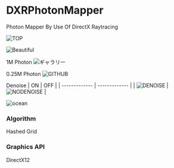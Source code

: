# DXRPhotonMapper
Photon Mapper By Use Of DirectX Raytracing

![TOP](https://github.com/AngularSpectrumMTD/DXR_PhotonMapper/assets/65929274/d800a945-bb6e-4d4b-81d8-c4b72876a4d9)

![Beautiful](https://github.com/AngularSpectrumMTD/DXR_PhotonMapper/assets/65929274/99bf5007-e45d-43a8-90d1-6d6955ce4456)

1M Photon
![ギャラリー](https://github.com/AngularSpectrumMTD/DXR_PhotonMapper/assets/65929274/3864c9dd-1527-4cb5-9668-577ad41988b8)

0.25M Photon
![GITHUB](https://github.com/AngularSpectrumMTD/DXR_PhotonMapper/assets/65929274/03118c5b-2b9e-434c-a2ae-72e0ef981bb6)

Denoise
| ON  | OFF | 
| ------------- | ------------- |
|  ![DENOISE](https://github.com/AngularSpectrumMTD/DXR_PhotonMapper/assets/65929274/55f786c7-5558-48f3-a39c-c4fa1ff4a5f2) |  ![NODENOISE](https://github.com/AngularSpectrumMTD/DXR_PhotonMapper/assets/65929274/5c72e6fe-a97e-4745-9c91-15d8334dc693) | 

![ocean](https://github.com/AngularSpectrumMTD/DXR_PhotonMapper/assets/65929274/ec2301f1-7c04-42d4-9a70-677efa15e21a)

### Algorithm
Hashed Grid

### Graphics API
DirectX12

